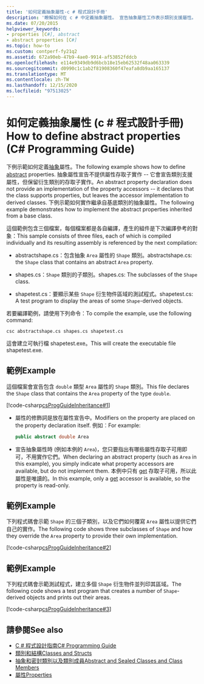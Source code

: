 ```yaml
---
title: '如何定義抽象屬性-c # 程式設計手冊'
description: '瞭解如何在 c # 中定義抽象屬性。 宣告抽象屬性工作表示類別支援屬性。 衍生的類別會執行存取子。'
ms.date: 07/20/2015
helpviewer_keywords:
- properties [C#], abstract
- abstract properties [C#]
ms.topic: how-to
ms.custom: contperf-fy21q2
ms.assetid: 672a90eb-47b9-4ae0-9914-af53852fddcb
ms.openlocfilehash: e114e9349db9d6bcb18e15eb62532f48aa063339
ms.sourcegitcommit: d0990c1c1ab2f81908360f47eafa8db9aa165137
ms.translationtype: MT
ms.contentlocale: zh-TW
ms.lasthandoff: 12/15/2020
ms.locfileid: "97513025"
---
```

# <a name="how-to-define-abstract-properties-c-programming-guide"></a><span data-ttu-id="4f3f3-105">如何定義抽象屬性 (c # 程式設計手冊) </span><span class="sxs-lookup"><span data-stu-id="4f3f3-105">How to define abstract properties (C# Programming Guide)</span></span>

<span data-ttu-id="4f3f3-106">下例示範如何定義[抽象](../../language-reference/keywords/abstract.md)屬性。</span><span class="sxs-lookup"><span data-stu-id="4f3f3-106">The following example shows how to define [abstract](../../language-reference/keywords/abstract.md) properties.</span></span> <span data-ttu-id="4f3f3-107">抽象屬性宣告不提供屬性存取子實作 -- 它會宣告類別支援屬性，但保留衍生類別的存取子實作。</span><span class="sxs-lookup"><span data-stu-id="4f3f3-107">An abstract property declaration does not provide an implementation of the property accessors -- it declares that the class supports properties, but leaves the accessor implementation to derived classes.</span></span> <span data-ttu-id="4f3f3-108">下例示範如何實作繼承自基底類別的抽象屬性。</span><span class="sxs-lookup"><span data-stu-id="4f3f3-108">The following example demonstrates how to implement the abstract properties inherited from a base class.</span></span>  
  
 <span data-ttu-id="4f3f3-109">這個範例包含三個檔案，每個檔案都是各自編譯，產生的組件是下次編譯參考的對象：</span><span class="sxs-lookup"><span data-stu-id="4f3f3-109">This sample consists of three files, each of which is compiled individually and its resulting assembly is referenced by the next compilation:</span></span>  
  
- <span data-ttu-id="4f3f3-110">abstractshape.cs：包含抽象 `Area` 屬性的 `Shape` 類別。</span><span class="sxs-lookup"><span data-stu-id="4f3f3-110">abstractshape.cs: the `Shape` class that contains an abstract `Area` property.</span></span>  
  
- <span data-ttu-id="4f3f3-111">shapes.cs：`Shape` 類別的子類別。</span><span class="sxs-lookup"><span data-stu-id="4f3f3-111">shapes.cs: The subclasses of the `Shape` class.</span></span>  
  
- <span data-ttu-id="4f3f3-112">shapetest.cs：要顯示某些 `Shape` 衍生物件區域的測試程式。</span><span class="sxs-lookup"><span data-stu-id="4f3f3-112">shapetest.cs: A test program to display the areas of some `Shape`-derived objects.</span></span>  
  
 <span data-ttu-id="4f3f3-113">若要編譯範例，請使用下列命令：</span><span class="sxs-lookup"><span data-stu-id="4f3f3-113">To compile the example, use the following command:</span></span>  
  
 `csc abstractshape.cs shapes.cs shapetest.cs`  
  
 <span data-ttu-id="4f3f3-114">這會建立可執行檔 shapetest.exe。</span><span class="sxs-lookup"><span data-stu-id="4f3f3-114">This will create the executable file shapetest.exe.</span></span>  
  
## <a name="example"></a><span data-ttu-id="4f3f3-115">範例</span><span class="sxs-lookup"><span data-stu-id="4f3f3-115">Example</span></span>  

 <span data-ttu-id="4f3f3-116">這個檔案會宣告包含 `double` 類型 `Area` 屬性的 `Shape` 類別。</span><span class="sxs-lookup"><span data-stu-id="4f3f3-116">This file declares the `Shape` class that contains the `Area` property of the type `double`.</span></span>  
  
 [!code-csharp[csProgGuideInheritance#1](~/samples/snippets/csharp/VS_Snippets_VBCSharp/csProgGuideInheritance/CS/Inheritance.cs#1)]  
  
- <span data-ttu-id="4f3f3-117">屬性的修飾詞是放在屬性宣告中。</span><span class="sxs-lookup"><span data-stu-id="4f3f3-117">Modifiers on the property are placed on the property declaration itself.</span></span> <span data-ttu-id="4f3f3-118">例如︰</span><span class="sxs-lookup"><span data-stu-id="4f3f3-118">For example:</span></span>  
  
    ```csharp  
    public abstract double Area  
    ```  
  
- <span data-ttu-id="4f3f3-119">宣告抽象屬性時 (例如本例的 `Area`)，您只要指出有哪些屬性存取子可用即可，不用實作它們。</span><span class="sxs-lookup"><span data-stu-id="4f3f3-119">When declaring an abstract property (such as `Area` in this example), you simply indicate what property accessors are available, but do not implement them.</span></span> <span data-ttu-id="4f3f3-120">本例中只有 [get](../../language-reference/keywords/get.md) 存取子可用，所以此屬性是唯讀的。</span><span class="sxs-lookup"><span data-stu-id="4f3f3-120">In this example, only a [get](../../language-reference/keywords/get.md) accessor is available, so the property is read-only.</span></span>  
  
## <a name="example"></a><span data-ttu-id="4f3f3-121">範例</span><span class="sxs-lookup"><span data-stu-id="4f3f3-121">Example</span></span>  

 <span data-ttu-id="4f3f3-122">下列程式碼會示範 `Shape` 的三個子類別，以及它們如何覆寫 `Area` 屬性以提供它們自己的實作。</span><span class="sxs-lookup"><span data-stu-id="4f3f3-122">The following code shows three subclasses of `Shape` and how they override the `Area` property to provide their own implementation.</span></span>  
  
 [!code-csharp[csProgGuideInheritance#2](~/samples/snippets/csharp/VS_Snippets_VBCSharp/csProgGuideInheritance/CS/Inheritance.cs#2)]  
  
## <a name="example"></a><span data-ttu-id="4f3f3-123">範例</span><span class="sxs-lookup"><span data-stu-id="4f3f3-123">Example</span></span>  

 <span data-ttu-id="4f3f3-124">下列程式碼會示範測試程式，建立多個 `Shape` 衍生物件並列印其區域。</span><span class="sxs-lookup"><span data-stu-id="4f3f3-124">The following code shows a test program that creates a number of `Shape`-derived objects and prints out their areas.</span></span>  
  
 [!code-csharp[csProgGuideInheritance#3](~/samples/snippets/csharp/VS_Snippets_VBCSharp/csProgGuideInheritance/CS/Inheritance.cs#3)]  
  
## <a name="see-also"></a><span data-ttu-id="4f3f3-125">請參閱</span><span class="sxs-lookup"><span data-stu-id="4f3f3-125">See also</span></span>

- [<span data-ttu-id="4f3f3-126">C # 程式設計指南</span><span class="sxs-lookup"><span data-stu-id="4f3f3-126">C# Programming Guide</span></span>](../index.md)
- [<span data-ttu-id="4f3f3-127">類別和結構</span><span class="sxs-lookup"><span data-stu-id="4f3f3-127">Classes and Structs</span></span>](./index.md)
- [<span data-ttu-id="4f3f3-128">抽象和密封類別以及類別成員</span><span class="sxs-lookup"><span data-stu-id="4f3f3-128">Abstract and Sealed Classes and Class Members</span></span>](./abstract-and-sealed-classes-and-class-members.md)
- [<span data-ttu-id="4f3f3-129">屬性</span><span class="sxs-lookup"><span data-stu-id="4f3f3-129">Properties</span></span>](./properties.md)
